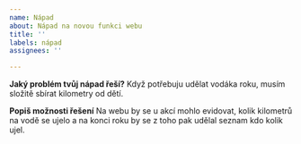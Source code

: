 ```yaml
---
name: Nápad
about: Nápad na novou funkci webu
title: ''
labels: nápad
assignees: ''

---
```


**Jaký problém tvůj nápad řeší?**
Když potřebuju udělat vodáka roku, musím složitě sbírat kilometry od dětí.

**Popiš možnosti řešení**
Na webu by se u akcí mohlo evidovat, kolik kilometrů na vodě se ujelo a na konci roku by se z toho pak udělal seznam kdo kolik ujel.
